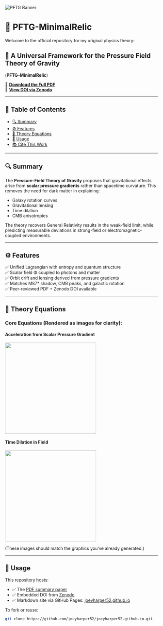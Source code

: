 ![PFTG Banner](pftg_banner.PFG)

# 🌌 PFTG-MinimalRelic

Welcome to the official repository for my original physics theory:

## 🧭 A Universal Framework for the Pressure Field Theory of Gravity  
(**PFTG–MinimalRelic**)

📄 [**Download the Full PDF**](PFTG_Endorser_Summary.pdf)  
📌 [**View DOI via Zenodo**](https://doi.org/10.5281/zenodo.15612109)

---

## 📑 Table of Contents
- [🔍 Summary](#-summary)
- [⚙️ Features](#️-features)
- [📘 Theory Equations](#-theory-equations)
- [🧪 Usage](#-usage)
- [📚 Cite This Work](#-cite-this-work)

---

## 🔍 Summary

The **Pressure-Field Theory of Gravity** proposes that gravitational effects arise from **scalar pressure gradients** rather than spacetime curvature. This removes the need for dark matter in explaining:
- Galaxy rotation curves  
- Gravitational lensing  
- Time dilation  
- CMB anisotropies

The theory recovers General Relativity results in the weak-field limit, while predicting measurable deviations in strong-field or electromagnetic-coupled environments.

---

## ⚙️ Features

✅ Unified Lagrangian with entropy and quantum structure  
✅ Scalar field Φ coupled to photons and matter  
✅ Orbit drift and lensing derived from pressure gradients  
✅ Matches M87* shadow, CMB peaks, and galactic rotation  
✅ Peer-reviewed PDF + Zenodo DOI available  

---

## 📘 Theory Equations

### Core Equations (Rendered as images for clarity):

#### Acceleration from Scalar Pressure Gradient  
<img src="https://raw.githubusercontent.com/joeyharper52/joeyharper52.github.io/main/equation_acceleration.png" width="300"/>

#### Time Dilation in Field  
<img src="https://raw.githubusercontent.com/joeyharper52/joeyharper52.github.io/main/equation_timedilation.png" width="300"/>

(These images should match the graphics you've already generated.)

---

## 🧪 Usage

This repository hosts:
- ✅ The [PDF summary paper](PFTG_Endorser_Summary.pdf)
- ✅ Embedded DOI from [Zenodo](https://doi.org/10.5281/zenodo.15612109)
- ✅ Markdown site via GitHub Pages: [joeyharper52.github.io](https://joeyharper52.github.io)

To fork or reuse:
```bash
git clone https://github.com/joeyharper52/joeyharper52.github.io.git
